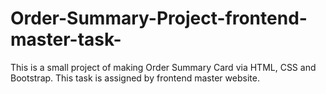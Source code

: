 # Order-Summary-Project-frontend-master-task-
This is a small project of making Order Summary Card via HTML, CSS and Bootstrap. This task is assigned by frontend master website.
